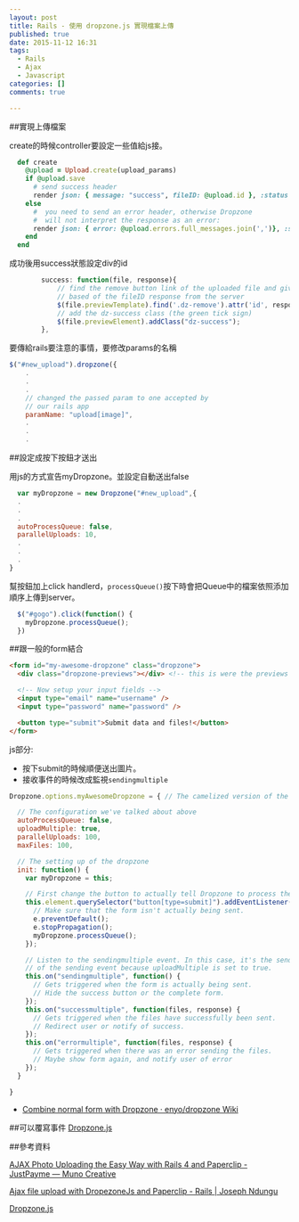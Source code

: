```yaml
---
layout: post
title: Rails - 使用 dropzone.js 實現檔案上傳
published: true
date: 2015-11-12 16:31
tags:
  - Rails
  - Ajax
  - Javascript
categories: []
comments: true

---
```

##實現上傳檔案

create的時候controller要設定一些值給js接。

```rb
  def create
    @upload = Upload.create(upload_params)
    if @upload.save
      # send success header
      render json: { message: "success", fileID: @upload.id }, :status => 200
    else
      #  you need to send an error header, otherwise Dropzone
      #  will not interpret the response as an error:
      render json: { error: @upload.errors.full_messages.join(',')}, :status => 400
    end
  end

```

成功後用success狀態設定div的id

```js
		success: function(file, response){
			// find the remove button link of the uploaded file and give it an id
			// based of the fileID response from the server
			$(file.previewTemplate).find('.dz-remove').attr('id', response.fileID);
			// add the dz-success class (the green tick sign)
			$(file.previewElement).addClass("dz-success");
		},
```

要傳給rails要注意的事情，要修改params的名稱

```js
$("#new_upload").dropzone({
	.
	.
	.
	// changed the passed param to one accepted by
	// our rails app
	paramName: "upload[image]",
	.
	.
	.
```

##設定成按下按鈕才送出

用js的方式宣告myDropzone。並設定自動送出false
```js
  var myDropzone = new Dropzone("#new_upload",{
  .
  .
  .
  autoProcessQueue: false,
  parallelUploads: 10,
  .
  .
  .
}
```

幫按鈕加上click handlerd，`processQueue()`按下時會把Queue中的檔案依照添加順序上傳到server。

```js
  $("#gogo").click(function() {
    myDropzone.processQueue();
  })
```

##跟一般的form結合

```html
<form id="my-awesome-dropzone" class="dropzone">
  <div class="dropzone-previews"></div> <!-- this is were the previews should be shown. -->

  <!-- Now setup your input fields -->
  <input type="email" name="username" />
  <input type="password" name="password" />

  <button type="submit">Submit data and files!</button>
</form>
```

js部分:
- 按下submit的時候順便送出圖片。
- 接收事件的時候改成監視`sendingmultiple`

```js
Dropzone.options.myAwesomeDropzone = { // The camelized version of the ID of the form element

  // The configuration we've talked about above
  autoProcessQueue: false,
  uploadMultiple: true,
  parallelUploads: 100,
  maxFiles: 100,

  // The setting up of the dropzone
  init: function() {
    var myDropzone = this;

    // First change the button to actually tell Dropzone to process the queue.
    this.element.querySelector("button[type=submit]").addEventListener("click", function(e) {
      // Make sure that the form isn't actually being sent.
      e.preventDefault();
      e.stopPropagation();
      myDropzone.processQueue();
    });

    // Listen to the sendingmultiple event. In this case, it's the sendingmultiple event instead
    // of the sending event because uploadMultiple is set to true.
    this.on("sendingmultiple", function() {
      // Gets triggered when the form is actually being sent.
      // Hide the success button or the complete form.
    });
    this.on("successmultiple", function(files, response) {
      // Gets triggered when the files have successfully been sent.
      // Redirect user or notify of success.
    });
    this.on("errormultiple", function(files, response) {
      // Gets triggered when there was an error sending the files.
      // Maybe show form again, and notify user of error
    });
  }

}
```

* [Combine normal form with Dropzone · enyo/dropzone Wiki](https://github.com/enyo/dropzone/wiki/Combine-normal-form-with-Dropzone)


##可以覆寫事件
[Dropzone.js](http://www.dropzonejs.com/#events)

##參考資料

[AJAX Photo Uploading the Easy Way with Rails 4 and Paperclip - JustPayme — Muno Creative](http://www.munocreative.com/nerd-notes/justpayme)

[Ajax file upload with DropezoneJs and Paperclip - Rails | Joseph Ndungu](http://josephndungu.com/tutorials/ajax-file-upload-with-dropezonejs-and-paperclip-rails)


[Dropzone.js](http://www.dropzonejs.com/)


